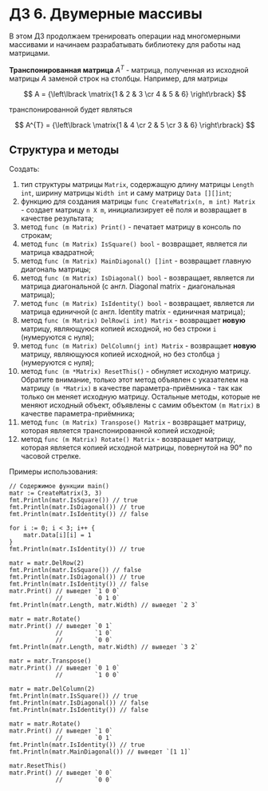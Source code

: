# ДЗ 6. Двумерные массивы
В этом ДЗ продолжаем тренировать операции над многомерными массивами и начинаем разрабатывать библиотеку для работы над матрицами.

**Транспонированная матрица** $A^{T}$ -  матрица, полученная из исходной матрицы $A$ заменой строк на столбцы.
Например, для матрицы 

$$ A = {\left\lbrack \matrix{1 & 2 & 3 \cr 4 & 5 & 6} \right\rbrack} $$

транспонированной будет являться

$$ A^{T} = {\left\lbrack \matrix{1 & 4 \cr 2 & 5 \cr 3 & 6} \right\rbrack} $$

## Структура и методы
Создать:
1. тип структуры матрицы `Matrix`, содержащую длину матрицы `Length int`, ширину матрицы `Width int` и саму матрицу `Data [][]int`;
2. функцию для создания матрицы `func CreateMatrix(n, m int) Matrix` - создает матрицу `n X m`, инициализирует её поля и возвращает в качестве результата;
3. метод `func (m Matrix) Print()` - печатает матрицу в консоль по строкам;
4. метод `func (m Matrix) IsSquare() bool` - возвращает, является ли матрица квадратной;
5. метод `func (m Matrix) MainDiagonal() []int` - возвращает главную диагональ матрицы;
6. метод `func (m Matrix) IsDiagonal() bool` - возвращает, является ли матрица диагональной (с англ. Diagonal matrix - диагональная матрица);
7. метод `func (m Matrix) IsIdentity() bool` - возвращает, является ли матрица единичной (с англ. Identity matrix - единичная матрица);
8. метод `func (m Matrix) DelRow(i int) Matrix` - возвращает **новую** матрицу, являющуюся копией исходной, но без строки `i` (нумеруются с нуля);
9. метод `func (m Matrix) DelColumn(j int) Matrix` - возвращает **новую** матрицу, являющуюся копией исходной, но без столбца `j` (нумеруются с нуля);
10. метод `func (m *Matrix) ResetThis()` - обнуляет исходную матрицу. Обратите внимание, только этот метод объявлен с указателем на матрицу `(m *Matrix)` в качестве параметра-приёмника - так как только он меняет исходную матрицу. Остальные методы, которые не меняют исходный объект, объявлены с самим объектом `(m Matrix)` в качестве параметра-приёмника;
11. метод `func (m Matrix) Transpose() Matrix` - возвращает матрицу, которая является транспонированной копией исходной;
12. метод `func (m Matrix) Rotate() Matrix` - возвращает матрицу, которая является копией исходной матрицы, повернутой на 90° по часовой стрелке.

Примеры использования:
```golang
// Содержимое функции main()
matr := CreateMatrix(3, 3)
fmt.Println(matr.IsSquare()) // true
fmt.Println(matr.IsDiagonal()) // true
fmt.Println(matr.IsIdentity()) // false

for i := 0; i < 3; i++ {
    matr.Data[i][i] = 1
}
fmt.Println(matr.IsIdentity()) // true

matr = matr.DelRow(2)
fmt.Println(matr.IsSquare()) // false
fmt.Println(matr.IsDiagonal()) // true
fmt.Println(matr.IsIdentity()) // false
matr.Print() // выведет `1 0 0`
             //         `0 1 0`
fmt.Println(matr.Length, matr.Width) // выведет `2 3`

matr = matr.Rotate()
matr.Print() // выведет `0 1`
             //         `1 0`
             //         `0 0`
fmt.Println(matr.Length, matr.Width) // выведет `3 2`

matr = matr.Transpose()
matr.Print() // выведет `0 1 0`
             //         `1 0 0`

matr = matr.DelColumn(2)
fmt.Println(matr.IsSquare()) // true
fmt.Println(matr.IsDiagonal()) // false
fmt.Println(matr.IsIdentity()) // false

matr = matr.Rotate()
matr.Print() // выведет `1 0`
             //         `0 1`
fmt.Println(matr.IsIdentity()) // true
fmt.Println(matr.MainDiagonal()) // выведет `[1 1]`

matr.ResetThis()
matr.Print() // выведет `0 0`
             //         `0 0`
```
